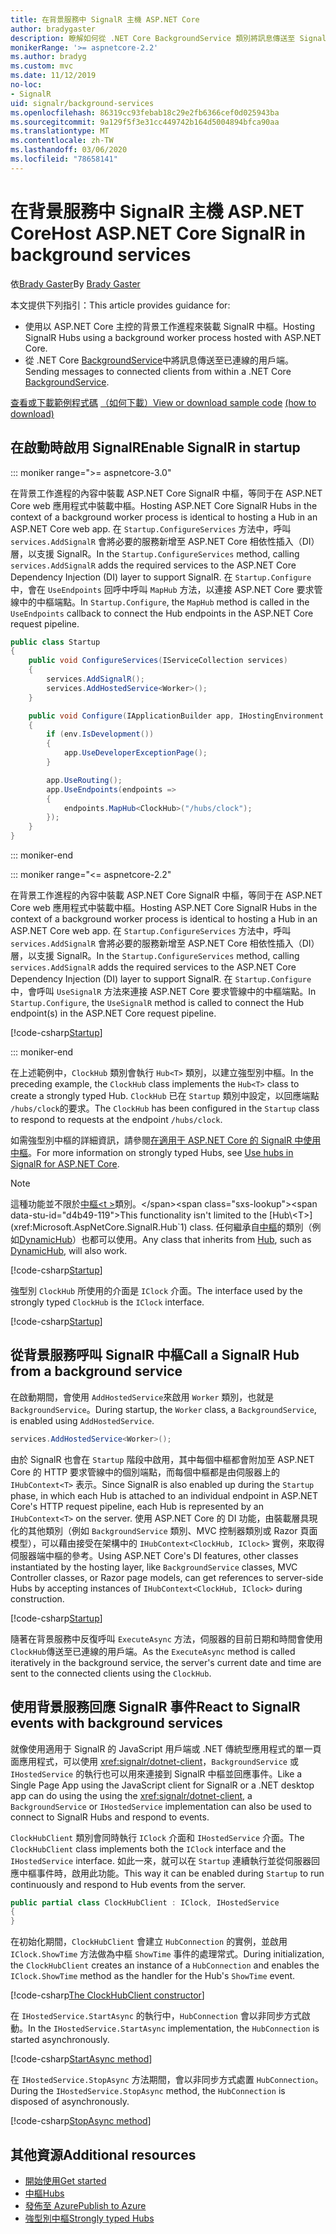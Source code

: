 ```yaml
---
title: 在背景服務中 SignalR 主機 ASP.NET Core
author: bradygaster
description: 瞭解如何從 .NET Core BackgroundService 類別將訊息傳送至 SignalR 用戶端。
monikerRange: '>= aspnetcore-2.2'
ms.author: bradyg
ms.custom: mvc
ms.date: 11/12/2019
no-loc:
- SignalR
uid: signalr/background-services
ms.openlocfilehash: 86319cc93febab18c29e2fb6366cef0d025943ba
ms.sourcegitcommit: 9a129f5f3e31cc449742b164d5004894bfca90aa
ms.translationtype: MT
ms.contentlocale: zh-TW
ms.lasthandoff: 03/06/2020
ms.locfileid: "78658141"
---
```

# <a name="host-aspnet-core-opno-locsignalr-in-background-services"></a><span data-ttu-id="d4b49-103">在背景服務中 SignalR 主機 ASP.NET Core</span><span class="sxs-lookup"><span data-stu-id="d4b49-103">Host ASP.NET Core SignalR in background services</span></span>

<span data-ttu-id="d4b49-104">依[Brady Gaster](https://twitter.com/bradygaster)</span><span class="sxs-lookup"><span data-stu-id="d4b49-104">By [Brady Gaster](https://twitter.com/bradygaster)</span></span>

<span data-ttu-id="d4b49-105">本文提供下列指引：</span><span class="sxs-lookup"><span data-stu-id="d4b49-105">This article provides guidance for:</span></span>

* <span data-ttu-id="d4b49-106">使用以 ASP.NET Core 主控的背景工作進程來裝載 SignalR 中樞。</span><span class="sxs-lookup"><span data-stu-id="d4b49-106">Hosting SignalR Hubs using a background worker process hosted with ASP.NET Core.</span></span>
* <span data-ttu-id="d4b49-107">從 .NET Core [BackgroundService](xref:Microsoft.Extensions.Hosting.BackgroundService)中將訊息傳送至已連線的用戶端。</span><span class="sxs-lookup"><span data-stu-id="d4b49-107">Sending messages to connected clients from within a .NET Core [BackgroundService](xref:Microsoft.Extensions.Hosting.BackgroundService).</span></span>

<span data-ttu-id="d4b49-108">[查看或下載範例程式碼](https://github.com/dotnet/AspNetCore.Docs/tree/master/aspnetcore/signalr/background-service/sample/) [（如何下載）](xref:index#how-to-download-a-sample)</span><span class="sxs-lookup"><span data-stu-id="d4b49-108">[View or download sample code](https://github.com/dotnet/AspNetCore.Docs/tree/master/aspnetcore/signalr/background-service/sample/) [(how to download)](xref:index#how-to-download-a-sample)</span></span>

## <a name="enable-opno-locsignalr-in-startup"></a><span data-ttu-id="d4b49-109">在啟動時啟用 SignalR</span><span class="sxs-lookup"><span data-stu-id="d4b49-109">Enable SignalR in startup</span></span>

::: moniker range=">= aspnetcore-3.0"

<span data-ttu-id="d4b49-110">在背景工作進程的內容中裝載 ASP.NET Core SignalR 中樞，等同于在 ASP.NET Core web 應用程式中裝載中樞。</span><span class="sxs-lookup"><span data-stu-id="d4b49-110">Hosting ASP.NET Core SignalR Hubs in the context of a background worker process is identical to hosting a Hub in an ASP.NET Core web app.</span></span> <span data-ttu-id="d4b49-111">在 `Startup.ConfigureServices` 方法中，呼叫 `services.AddSignalR` 會將必要的服務新增至 ASP.NET Core 相依性插入（DI）層，以支援 SignalR。</span><span class="sxs-lookup"><span data-stu-id="d4b49-111">In the `Startup.ConfigureServices` method, calling `services.AddSignalR` adds the required services to the ASP.NET Core Dependency Injection (DI) layer to support SignalR.</span></span> <span data-ttu-id="d4b49-112">在 `Startup.Configure`中，會在 `UseEndpoints` 回呼中呼叫 `MapHub` 方法，以連接 ASP.NET Core 要求管線中的中樞端點。</span><span class="sxs-lookup"><span data-stu-id="d4b49-112">In `Startup.Configure`, the `MapHub` method is called in the `UseEndpoints` callback to connect the Hub endpoints in the ASP.NET Core request pipeline.</span></span>

```csharp
public class Startup
{
    public void ConfigureServices(IServiceCollection services)
    {
        services.AddSignalR();
        services.AddHostedService<Worker>();
    }

    public void Configure(IApplicationBuilder app, IHostingEnvironment env)
    {
        if (env.IsDevelopment())
        {
            app.UseDeveloperExceptionPage();
        }

        app.UseRouting();
        app.UseEndpoints(endpoints =>
        {
            endpoints.MapHub<ClockHub>("/hubs/clock");
        });
    }
}
```

::: moniker-end

::: moniker range="<= aspnetcore-2.2"

<span data-ttu-id="d4b49-113">在背景工作進程的內容中裝載 ASP.NET Core SignalR 中樞，等同于在 ASP.NET Core web 應用程式中裝載中樞。</span><span class="sxs-lookup"><span data-stu-id="d4b49-113">Hosting ASP.NET Core SignalR Hubs in the context of a background worker process is identical to hosting a Hub in an ASP.NET Core web app.</span></span> <span data-ttu-id="d4b49-114">在 `Startup.ConfigureServices` 方法中，呼叫 `services.AddSignalR` 會將必要的服務新增至 ASP.NET Core 相依性插入（DI）層，以支援 SignalR。</span><span class="sxs-lookup"><span data-stu-id="d4b49-114">In the `Startup.ConfigureServices` method, calling `services.AddSignalR` adds the required services to the ASP.NET Core Dependency Injection (DI) layer to support SignalR.</span></span> <span data-ttu-id="d4b49-115">在 `Startup.Configure`中，會呼叫 `UseSignalR` 方法來連接 ASP.NET Core 要求管線中的中樞端點。</span><span class="sxs-lookup"><span data-stu-id="d4b49-115">In `Startup.Configure`, the `UseSignalR` method is called to connect the Hub endpoint(s) in the ASP.NET Core request pipeline.</span></span>

[!code-csharp[Startup](background-service/sample/Server/Startup.cs?name=Startup)]

::: moniker-end

<span data-ttu-id="d4b49-116">在上述範例中，`ClockHub` 類別會執行 `Hub<T>` 類別，以建立強型別中樞。</span><span class="sxs-lookup"><span data-stu-id="d4b49-116">In the preceding example, the `ClockHub` class implements the `Hub<T>` class to create a strongly typed Hub.</span></span> <span data-ttu-id="d4b49-117">`ClockHub` 已在 `Startup` 類別中設定，以回應端點 `/hubs/clock`的要求。</span><span class="sxs-lookup"><span data-stu-id="d4b49-117">The `ClockHub` has been configured in the `Startup` class to respond to requests at the endpoint `/hubs/clock`.</span></span>

<span data-ttu-id="d4b49-118">如需強型別中樞的詳細資訊，請參閱[在適用于 ASP.NET Core 的 SignalR 中使用中樞](xref:signalr/hubs#strongly-typed-hubs)。</span><span class="sxs-lookup"><span data-stu-id="d4b49-118">For more information on strongly typed Hubs, see [Use hubs in SignalR for ASP.NET Core](xref:signalr/hubs#strongly-typed-hubs).</span></span>

> [!NOTE]
> <span data-ttu-id="d4b49-119">這種功能並不限於[中樞\<t >](xref:Microsoft.AspNetCore.SignalR.Hub`1)類別。</span><span class="sxs-lookup"><span data-stu-id="d4b49-119">This functionality isn't limited to the [Hub\<T>](xref:Microsoft.AspNetCore.SignalR.Hub`1) class.</span></span> <span data-ttu-id="d4b49-120">任何繼承自[中樞](xref:Microsoft.AspNetCore.SignalR.Hub)的類別（例如[DynamicHub](xref:Microsoft.AspNetCore.SignalR.DynamicHub)）也都可以使用。</span><span class="sxs-lookup"><span data-stu-id="d4b49-120">Any class that inherits from [Hub](xref:Microsoft.AspNetCore.SignalR.Hub), such as [DynamicHub](xref:Microsoft.AspNetCore.SignalR.DynamicHub), will also work.</span></span>

[!code-csharp[Startup](background-service/sample/Server/ClockHub.cs?name=ClockHub)]

<span data-ttu-id="d4b49-121">強型別 `ClockHub` 所使用的介面是 `IClock` 介面。</span><span class="sxs-lookup"><span data-stu-id="d4b49-121">The interface used by the strongly typed `ClockHub` is the `IClock` interface.</span></span>

[!code-csharp[Startup](background-service/sample/HubServiceInterfaces/IClock.cs?name=IClock)]

## <a name="call-a-opno-locsignalr-hub-from-a-background-service"></a><span data-ttu-id="d4b49-122">從背景服務呼叫 SignalR 中樞</span><span class="sxs-lookup"><span data-stu-id="d4b49-122">Call a SignalR Hub from a background service</span></span>

<span data-ttu-id="d4b49-123">在啟動期間，會使用 `AddHostedService`來啟用 `Worker` 類別，也就是 `BackgroundService`。</span><span class="sxs-lookup"><span data-stu-id="d4b49-123">During startup, the `Worker` class, a `BackgroundService`, is enabled using `AddHostedService`.</span></span>

```csharp
services.AddHostedService<Worker>();
```

<span data-ttu-id="d4b49-124">由於 SignalR 也會在 `Startup` 階段中啟用，其中每個中樞都會附加至 ASP.NET Core 的 HTTP 要求管線中的個別端點，而每個中樞都是由伺服器上的 `IHubContext<T>` 表示。</span><span class="sxs-lookup"><span data-stu-id="d4b49-124">Since SignalR is also enabled up during the `Startup` phase, in which each Hub is attached to an individual endpoint in ASP.NET Core's HTTP request pipeline, each Hub is represented by an `IHubContext<T>` on the server.</span></span> <span data-ttu-id="d4b49-125">使用 ASP.NET Core 的 DI 功能，由裝載層具現化的其他類別（例如 `BackgroundService` 類別、MVC 控制器類別或 Razor 頁面模型），可以藉由接受在架構中的 `IHubContext<ClockHub, IClock>` 實例，來取得伺服器端中樞的參考。</span><span class="sxs-lookup"><span data-stu-id="d4b49-125">Using ASP.NET Core's DI features, other classes instantiated by the hosting layer, like `BackgroundService` classes, MVC Controller classes, or Razor page models, can get references to server-side Hubs by accepting instances of `IHubContext<ClockHub, IClock>` during construction.</span></span>

[!code-csharp[Startup](background-service/sample/Server/Worker.cs?name=Worker)]

<span data-ttu-id="d4b49-126">隨著在背景服務中反復呼叫 `ExecuteAsync` 方法，伺服器的目前日期和時間會使用 `ClockHub`傳送至已連線的用戶端。</span><span class="sxs-lookup"><span data-stu-id="d4b49-126">As the `ExecuteAsync` method is called iteratively in the background service, the server's current date and time are sent to the connected clients using the `ClockHub`.</span></span>

## <a name="react-to-opno-locsignalr-events-with-background-services"></a><span data-ttu-id="d4b49-127">使用背景服務回應 SignalR 事件</span><span class="sxs-lookup"><span data-stu-id="d4b49-127">React to SignalR events with background services</span></span>

<span data-ttu-id="d4b49-128">就像使用適用于 SignalR 的 JavaScript 用戶端或 .NET 傳統型應用程式的單一頁面應用程式，可以使用 <xref:signalr/dotnet-client>，`BackgroundService` 或 `IHostedService` 的執行也可以用來連接到 SignalR 中樞並回應事件。</span><span class="sxs-lookup"><span data-stu-id="d4b49-128">Like a Single Page App using the JavaScript client for SignalR or a .NET desktop app can do using the using the <xref:signalr/dotnet-client>, a `BackgroundService` or `IHostedService` implementation can also be used to connect to SignalR Hubs and respond to events.</span></span>

<span data-ttu-id="d4b49-129">`ClockHubClient` 類別會同時執行 `IClock` 介面和 `IHostedService` 介面。</span><span class="sxs-lookup"><span data-stu-id="d4b49-129">The `ClockHubClient` class implements both the `IClock` interface and the `IHostedService` interface.</span></span> <span data-ttu-id="d4b49-130">如此一來，就可以在 `Startup` 連續執行並從伺服器回應中樞事件時，啟用此功能。</span><span class="sxs-lookup"><span data-stu-id="d4b49-130">This way it can be enabled during `Startup` to run continuously and respond to Hub events from the server.</span></span>

```csharp
public partial class ClockHubClient : IClock, IHostedService
{
}
```

<span data-ttu-id="d4b49-131">在初始化期間，`ClockHubClient` 會建立 `HubConnection` 的實例，並啟用 `IClock.ShowTime` 方法做為中樞 `ShowTime` 事件的處理常式。</span><span class="sxs-lookup"><span data-stu-id="d4b49-131">During initialization, the `ClockHubClient` creates an instance of a `HubConnection` and enables the `IClock.ShowTime` method as the handler for the Hub's `ShowTime` event.</span></span>

[!code-csharp[The ClockHubClient constructor](background-service/sample/Clients.ConsoleTwo/ClockHubClient.cs?name=ClockHubClientCtor)]

<span data-ttu-id="d4b49-132">在 `IHostedService.StartAsync` 的執行中，`HubConnection` 會以非同步方式啟動。</span><span class="sxs-lookup"><span data-stu-id="d4b49-132">In the `IHostedService.StartAsync` implementation, the `HubConnection` is started asynchronously.</span></span>

[!code-csharp[StartAsync method](background-service/sample/Clients.ConsoleTwo/ClockHubClient.cs?name=StartAsync)]

<span data-ttu-id="d4b49-133">在 `IHostedService.StopAsync` 方法期間，會以非同步方式處置 `HubConnection`。</span><span class="sxs-lookup"><span data-stu-id="d4b49-133">During the `IHostedService.StopAsync` method, the `HubConnection` is disposed of asynchronously.</span></span>

[!code-csharp[StopAsync method](background-service/sample/Clients.ConsoleTwo/ClockHubClient.cs?name=StopAsync)]

## <a name="additional-resources"></a><span data-ttu-id="d4b49-134">其他資源</span><span class="sxs-lookup"><span data-stu-id="d4b49-134">Additional resources</span></span>

* [<span data-ttu-id="d4b49-135">開始使用</span><span class="sxs-lookup"><span data-stu-id="d4b49-135">Get started</span></span>](xref:tutorials/signalr)
* [<span data-ttu-id="d4b49-136">中樞</span><span class="sxs-lookup"><span data-stu-id="d4b49-136">Hubs</span></span>](xref:signalr/hubs)
* [<span data-ttu-id="d4b49-137">發佈至 Azure</span><span class="sxs-lookup"><span data-stu-id="d4b49-137">Publish to Azure</span></span>](xref:signalr/publish-to-azure-web-app)
* [<span data-ttu-id="d4b49-138">強型別中樞</span><span class="sxs-lookup"><span data-stu-id="d4b49-138">Strongly typed Hubs</span></span>](xref:signalr/hubs#strongly-typed-hubs)
